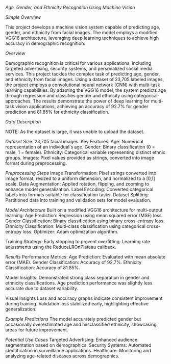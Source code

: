 *Age, Gender, and Ethnicity Recognition Using Machine Vision*

*Simple Overview*

This project develops a machine vision system capable of predicting age, gender, and ethnicity from facial images. The model employs a modified VGG16 architecture, leveraging deep learning techniques to achieve high accuracy in demographic recognition.

*Overview*

Demographic recognition is critical for various applications, including targeted advertising, security systems, and personalized social media services. This project tackles the complex task of predicting age, gender, and ethnicity from facial images. Using a dataset of 23,705 labeled images, the project employs a convolutional neural network (CNN) with multi-task learning capabilities. By adapting the VGG16 model, the system predicts age through regression and classifies gender and ethnicity using categorical approaches. The results demonstrate the power of deep learning for multi-task vision applications, achieving an accuracy of 92.7% for gender prediction and 81.85% for ethnicity classification.

*Data Description*

NOTE: As the dataset is large, it was unable to upload the dataset.

*Dataset*
Size: 23,705 facial images.
Key Features:
Age: Numerical representation of an individual's age.
Gender: Binary classification (0 = male, 1 = female).
Ethnicity: Categorical variable representing distinct ethnic groups.
Images: Pixel values provided as strings, converted into image format during preprocessing.

*Preprocessing Steps*
Image Transformation: Pixel strings converted into image format, resized to a uniform dimension, and normalized to a [0,1] scale.
Data Augmentation: Applied rotation, flipping, and zooming to enhance model generalization.
Label Encoding: Converted categorical labels into formats suitable for classification tasks.
Dataset Splitting: Partitioned data into training and validation sets for model evaluation.

*Model Architecture*
Built on a modified VGG16 architecture for multi-output learning:
Age Prediction: Regression using mean squared error (MSE) loss.
Gender Classification: Binary classification using binary cross-entropy loss.
Ethnicity Classification: Multi-class classification using categorical cross-entropy loss.
Optimizer: Adam optimization algorithm.

Training Strategy:
Early stopping to prevent overfitting.
Learning rate adjustments using the ReduceLROnPlateau callback.

*Results*
Performance Metrics:
Age Prediction: Evaluated with mean absolute error (MAE).
Gender Classification: Accuracy of 92.7%.
Ethnicity Classification: Accuracy of 81.85%.

Model Insights:
Demonstrated strong class separation in gender and ethnicity classifications.
Age prediction performance was slightly less accurate due to dataset variability.

Visual Insights
Loss and accuracy graphs indicate consistent improvement during training.
Validation loss stabilized early, highlighting effective generalization.

*Example Predictions*
The model accurately predicted gender but occasionally overestimated age and misclassified ethnicity, showcasing areas for future improvement.

*Potential Use Cases*
Targeted Advertising: Enhanced audience segmentation based on demographics.
Security Systems: Automated identification in surveillance applications.
Healthcare: Monitoring and analyzing age-related diseases across demographics.